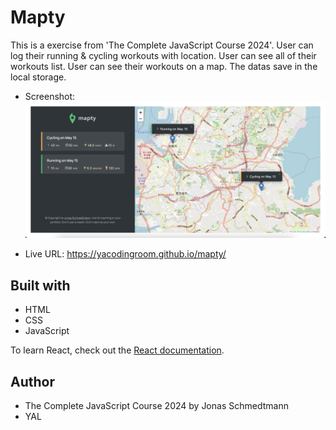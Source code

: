 # Mapty

This is a exercise from 'The Complete JavaScript Course 2024'.
User can log their running & cycling workouts with location.
User can see all of their workouts list.
User can see their workouts on a map.
The datas save in the local storage.

- Screenshot:
  ![index page](./mapty.png)

- Live URL: https://yacodingroom.github.io/mapty/

## Built with

- HTML
- CSS
- JavaScript

To learn React, check out the [React documentation](https://reactjs.org/).

## Author

- The Complete JavaScript Course 2024 by Jonas Schmedtmann
- YAL
